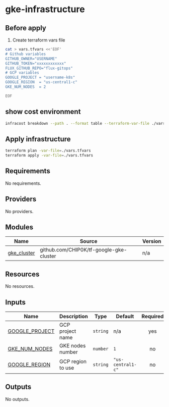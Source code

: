 # gke-infrastructure

## Before apply

1. Create terraform vars file

```bash
cat > vars.tfvars <<'EOF'
# Github variables
GITHUB_OWNER="USERNAME"
GITHUB_TOKEN="xxxxxxxxxxxx"
FLUX_GITHUB_REPO="flux-gitops"
# GCP variables
GOOGLE_PROJECT = "username-k8s"
GOOGLE_REGION  = "us-central1-c"
GKE_NUM_NODES  = 2

EOF
```



## show cost environment

```bash
infracost breakdown --path . --format table --terraform-var-file ./vars.tfvars
```

## Apply infrastructure

```bash
terraform plan -var-file=./vars.tfvars
terraform apply -var-file=./vars.tfvars
```

<!-- BEGIN_TF_DOCS -->
## Requirements

No requirements.

## Providers

No providers.

## Modules

| Name | Source | Version |
|------|--------|---------|
| <a name="module_gke_cluster"></a> [gke\_cluster](#module\_gke\_cluster) | github.com/CHIP0K/tf-google-gke-cluster | n/a |

## Resources

No resources.

## Inputs

| Name | Description | Type | Default | Required |
|------|-------------|------|---------|:--------:|
| <a name="input_GOOGLE_PROJECT"></a> [GOOGLE\_PROJECT](#input\_GOOGLE\_PROJECT) | GCP project name | `string` | n/a | yes |
| <a name="input_GKE_NUM_NODES"></a> [GKE\_NUM\_NODES](#input\_GKE\_NUM\_NODES) | GKE nodes number | `number` | `1` | no |
| <a name="input_GOOGLE_REGION"></a> [GOOGLE\_REGION](#input\_GOOGLE\_REGION) | GCP region to use | `string` | `"us-central1-c"` | no |

## Outputs

No outputs.
<!-- END_TF_DOCS -->